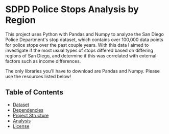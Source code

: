 # SDPD Police Stops Analysis by Region
This project uses Python with Pandas and Numpy to analyze the San Diego Police Department's stop dataset, which contains over 100,000 data points for police stops over the past couple years. With this data I aimed to investigate if the most usual types of stops differed based on differing regions of San Diego, and determine if this was correlated with external factors such as income differences.

The only libraries you'll have to download are Pandas and Numpy. Please use the resources listed below!

## Table of Contents
- [Dataset](https://github.com/k-anisha/SDPD-Police-Stops-Analysis-by-Region/blob/main/SDPD_data.zip)
- [Dependencies](https://github.com/k-anisha/SDPD-Police-Stops-Analysis-by-Region/blob/main/dependencies.txt)
- [Project Structure](https://github.com/k-anisha/SDPD-Police-Stops-Analysis-by-Region/blob/main/SDPD_Analysis.ipynb)
- [Analysis](Analysis.pdf)
- [License](LICENSE)
